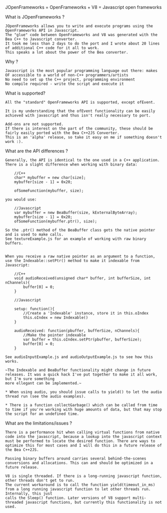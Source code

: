 JOpenFrameworks = OpenFrameworks + V8 = Javascript open frameworks

What is JOpenFrameworks ?

	JOpenFrameworks allows you to write and execute programs using the OpenFrameworks API in Javascript.
	The "glue" code between OpenFrameworks and V8 was generated with the Bea C++ to Javascript converter.
	It took me less than 2 days to do the port and I wrote about 20 lines of additional C++ code for it all to work.
	This speaks a lot about the power of the Bea converter.

Why ?

	Javascript is the most popular programming language out there: makes OF accessible to a world of non-C++ programmers/artists
	No need to set up the C++ project, programming environment
	No compile required - write the script and execute it

What is supported?

	All the "standard" OpenFrameworks API is supported, except ofEvent.
	
	It is my understanding that the ofEvent functionality can be easily achieved with javascript and thus isn't really necessary to port.

	Add-ons are not supported.
	If there is interest on the part of the community, these should be fairly easily ported with the Bea C++2JS Converter.
	This is an 'alpha' release, so take it easy on me if something doesn't work :).


What are the API differences ?

	Generally, the API is identical to the one used in a C++ application. 
	There is a slight difference when working with binary data:
	
		//C++
		char* mybuffer = new char[size];
		mybuffer[size - 1] = 0x20;
		
		ofSomeFunction(mybuffer, size);

	you would use:

		//Javascript
		var mybuffer = new BeaBuffer(size, kExternalByteArray);
		mybuffer[size - 1] = 0x20;	
		ofSomeFunction(mybuffer.ptr(), size);
		
	So the .ptr() method of the BeaBuffer class gets the native pointer and is used to make calls.
	See textureExample.js for an example of working with raw binary buffers.
	
	
	When you receive a raw native pointer as an argument to a function, use the Indexable::setPtr() method to make it indexable from Javascript:
		
		//C++
		void audioReceived(unsigned char* buffer, int bufferSize, int nChannels){
			buffer[0] = 0;
		}
		
		//Javascript
		
		setup: function(){
			//Create a 'Indexable' instance, store it in this.oIndex
			this.oIndex = new Indexable()
		}
		
		audioReceived: function(pbuffer, bufferSize, nChannels){
			//Make the pointer indexable
			var buffer = this.oIndex.setPtr(pbuffer, bufferSize);
			buffer[0] = 0;
		}

	See audioInputExample.js and audioOutputExample.js to see how this works.
	
	~The Indexable and BeaBuffer functionality might change in future releases. It was a quick hack I've put together to make it all work, but I'm sure something 
	more ellegant can be implemented.~
	
	* When using audio, you should issue calls to yield() to let the audio thread run (see the audio examples).
	
	* There is a function collectGarbage() which can be called from time to time if you're working with huge amounts of data, but that may stop the script for an undefined time.

What are the limitations/issues ?

	There is a performance hit when calling virtual functions from native code into the javascript, because a lookup into the javascript context
	must be performed to locate the desired function. There are ways to optimize this for most cases and I will do this in a future release of the Bea C++2JS.
	
	Passing binary buffers around carries several behind-the-scenes conversions and allocations. This can and should be optimized in a future release.
	
	V8 is single threaded. If there is a long-running javascript function, other threads don't get to run.
	The current workaround is to call the function yield(timeout_in_ms) from a long running javascript function to let other threads run. Internally, this just
	calls the Sleep() function. Later versions of V8 support multi-threaded javascript functions, but currently this functionality is not used.